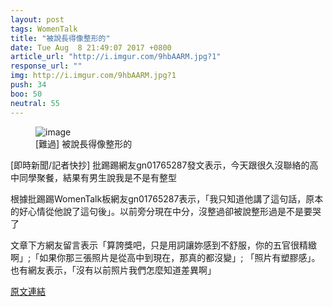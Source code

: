 ```yaml
---
layout: post
tags: WomenTalk
title: "被說長得像整形的"
date: Tue Aug  8 21:49:07 2017 +0800
article_url: "http://i.imgur.com/9hbAARM.jpg?1"
response_url: ""
img: http://i.imgur.com/9hbAARM.jpg?1
push: 34
boo: 50
neutral: 55
---
```


<figure>
<img src="http://i.imgur.com/9hbAARM.jpg?1" alt="image">
<figcaption>
[難過] 被說長得像整形的
</figcaption>
</figure>



[即時新聞/記者快抄] 批踢踢網友gn01765287發文表示，今天跟很久沒聯絡的高中同學聚餐，結果有男生說我是不是有整型

根據批踢踢WomenTalk板網友gn01765287表示，「我只知道他講了這句話，原本的好心情從他說了這句後」。以前旁分現在中分，沒整過卻被說整形過是不是要哭了

文章下方網友留言表示「算誇獎吧，只是用詞讓妳感到不舒服，你的五官很精緻啊」;「如果你那三張照片是從高中到現在，那真的都沒變」; 「照片有塑膠感」。也有網友表示，「沒有以前照片我們怎麼知道差異啊」

<a href = "https://www.ptt.cc/bbs/WomenTalk/M.1502200149.A.A47.html">原文連結</a>

